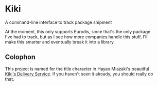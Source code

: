 # Kiki

A command-line interface to track package shipment

At the moment, this only supports Eurodis, since that's the only package I've
had to track, but as I see how more companies handle this stuff, I'll make
this smarter and eventually break it into a library.

## Colophon

This project is named for the title character in Hayao Miazaki's beautiful
[Kiki's Delivery Service](https://en.wikipedia.org/wiki/Kiki%27s_Delivery_Service).
If you haven't seen it already, you should really do that.

